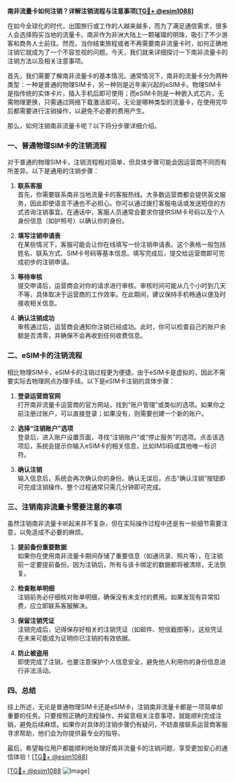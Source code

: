 **南非流量卡如何注销？详解注销流程与注意事项[[TG💪+ @esim1088](https://t.me/s/esim1088)]**

在如今全球化的时代，出国旅行或工作的人越来越多，而为了满足通信需求，很多人会选择购买当地的流量卡。南非作为非洲大陆上一颗璀璨的明珠，吸引了不少游客和商务人士前往。然而，当你结束旅程或者不再需要南非流量卡时，如何正确地注销它就成为了一个不容忽视的问题。今天，我们就来详细探讨一下南非流量卡的注销方法以及相关注意事项。

首先，我们需要了解南非流量卡的基本情况。通常情况下，南非的流量卡分为两种类型：一种是普通的物理SIM卡，另一种则是近年来兴起的eSIM卡。物理SIM卡是指传统的实体卡片，插入手机后即可使用；而eSIM卡则是一种嵌入式芯片，无需物理更换，只需通过网络下载激活即可。无论是哪种类型的流量卡，在使用完毕后都需要进行注销操作，以避免不必要的费用产生。

那么，如何注销南非流量卡呢？以下将分步骤详细介绍。

### 一、普通物理SIM卡的注销流程

对于普通的物理SIM卡，注销流程相对简单，但具体步骤可能会因运营商不同而有所差异。以下是通用的注销步骤：

1. **联系客服**  
   首先，你需要联系南非当地流量卡的客服热线。大多数运营商都会提供英文服务，因此即使语言不通也不必担心。你可以通过拨打客服电话或发送短信的方式咨询注销事宜。在通话中，客服人员通常会要求你提供SIM卡号码以及个人身份信息（如护照号）以确认你的身份。

2. **填写注销申请表**  
   在某些情况下，客服可能会让你在线填写一份注销申请表。这个表格一般包括姓名、联系方式、SIM卡号码等基本信息。填写完成后，提交给运营商即可完成初步的注销申请。

3. **等待审核**  
   提交申请后，运营商会对你的请求进行审核。审核时间可能从几个小时到几天不等，具体取决于运营商的工作效率。在此期间，建议保持手机畅通以便及时接收相关信息。

4. **确认注销成功**  
   审核通过后，运营商会通知你注销已经成功。此时，你可以检查自己的账户余额是否清零，并确保不会再收到任何收费信息。

### 二、eSIM卡的注销流程

相比物理SIM卡，eSIM卡的注销过程更为便捷。由于eSIM卡是虚拟的，因此不需要实际去物理网点办理手续。以下是eSIM卡注销的具体步骤：

1. **登录运营商官网**  
   打开南非流量卡运营商的官方网站，找到“账户管理”或类似的选项。如果你之前注册过账户，可以直接登录；如果没有，则需要创建一个新的账户。

2. **选择“注销账户”选项**  
   登录后，进入账户设置页面，寻找“注销账户”或“停止服务”的选项。点击该选项后，系统会提示你输入eSIM卡的相关信息，比如IMSI码或其他唯一标识符。

3. **确认注销**  
   输入信息后，系统会再次确认你的身份。确认无误后，点击“确认注销”按钮即可完成注销操作。整个过程通常只需几分钟即可完成。

### 三、注销南非流量卡需要注意的事项

虽然注销南非流量卡听起来并不复杂，但在实际操作过程中还是有一些细节需要注意，以免造成不必要的麻烦。

1. **提前备份重要数据**  
   如果你在使用南非流量卡期间存储了重要信息（如通讯录、照片等），在注销前一定要提前备份。因为注销后，所有与该卡绑定的数据都将被清除，无法恢复。

2. **检查账单明细**  
   注销前务必仔细核对账单明细，确保没有未支付的费用。如果发现有异常扣费，应立即联系客服解决。

3. **保留注销凭证**  
   注销完成后，记得保存好相关的注销凭证（如邮件、短信截图等）。这些凭证在未来可能成为证明你已注销的有效依据。

4. **防止被盗用**  
   即使完成了注销，也要注意保护个人信息安全，避免他人利用你的身份信息进行非法活动。

### 四、总结

综上所述，无论是普通物理SIM卡还是eSIM卡，注销南非流量卡都是一项简单却重要的任务。只要按照正确的流程操作，并留意相关注意事项，就能顺利完成注销，避免后续麻烦。如果你对具体的注销步骤仍有疑问，不妨直接联系运营商客服寻求帮助，他们会为你提供最专业的指导。

最后，希望每位用户都能顺利地处理好南非流量卡的注销问题，享受更加安心的通信体验！[[TG💪+ @esim1088](https://t.me/s/esim1088)]

[[TG💪+ @esim1088](https://t.me/s/esim1088) ![Image](https://i.postimg.cc/4NQfJmqS/Snipaste-2025-05-13-00-14-12.png)]